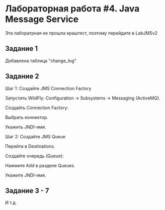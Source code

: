 <h1>Лабораторная работа #4. Java Message Service </h1>

<p>Эта лаборатрная не прошла краштест, поэтому перейдите в LabJMSv2</p>

<h2>Задание 1</h2>
<p>Добавлена таблица "change_log"</p>
<h2>Задание 2</h2>
<p>Шаг 1: Создайте JMS Connection Factory
<p>Запустить WildFly: Configuration → Subsystems → Messaging (ActiveMQ).</p>
<p>Создайть Connection Factory:</p>
<p>Выбрать коннектор.</p>
<p>Укажить JNDI-имя.</p>
<p>Шаг 2: Создайте JMS Queue</p>
<p>Перейти в Destinations.</p>
<p>Создайте очередь (Queue):</p>
<p>Нажмите Add в разделе Queues.</p>
<p>Укажите JNDI-имя.</p>

<h2>Задание 3 - 7</h2>
<p>И т.д.</p>